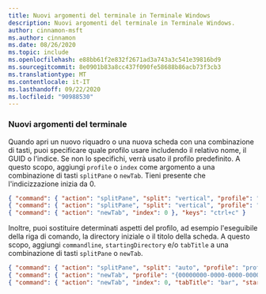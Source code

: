 ```yaml
---
title: Nuovi argomenti del terminale in Terminale Windows
description: Nuovi argomenti del terminale in Terminale Windows.
author: cinnamon-msft
ms.author: cinnamon
ms.date: 08/26/2020
ms.topic: include
ms.openlocfilehash: e88bb61f2e832f2671ad3a743a3c541e39816bd9
ms.sourcegitcommit: 8e0901b83a8cc437f090fe58688b86acb73f3cb3
ms.translationtype: MT
ms.contentlocale: it-IT
ms.lasthandoff: 09/22/2020
ms.locfileid: "90988530"
---
```

### <a name="new-terminal-arguments"></a>Nuovi argomenti del terminale

Quando apri un nuovo riquadro o una nuova scheda con una combinazione di tasti, puoi specificare quale profilo usare includendo il relativo nome, il GUID o l'indice. Se non lo specifichi, verrà usato il profilo predefinito. A questo scopo, aggiungi `profile` o `index` come argomento a una combinazione di tasti `splitPane` o `newTab`. Tieni presente che l'indicizzazione inizia da 0.

```json
{ "command": { "action": "splitPane", "split": "vertical", "profile": "profile1" }, "keys": "ctrl+a" },
{ "command": { "action": "splitPane", "split": "vertical", "profile": "{00000000-0000-0000-0000-000000000000}" }, "keys": "ctrl+b" },
{ "command": { "action": "newTab", "index": 0 }, "keys": "ctrl+c" }
```

Inoltre, puoi sostituire determinati aspetti del profilo, ad esempio l'eseguibile della riga di comando, la directory iniziale o il titolo della scheda. A questo scopo, aggiungi `commandline`, `startingDirectory` e/o `tabTitle` a una combinazione di tasti `splitPane` o `newTab`.

```json
{ "command": { "action": "splitPane", "split": "auto", "profile": "profile1", "commandline": "foo.exe" }, "keys": "ctrl+a" },
{ "command": { "action": "newTab", "profile": "{00000000-0000-0000-0000-000000000000}", "startingDirectory": "C:\\foo" }, "keys": "ctrl+b" },
{ "command": { "action": "newTab", "index": 0, "tabTitle": "bar", "startingDirectory": "C:\\foo", "commandline": "foo.exe" }, "keys": "ctrl+c" }
```
